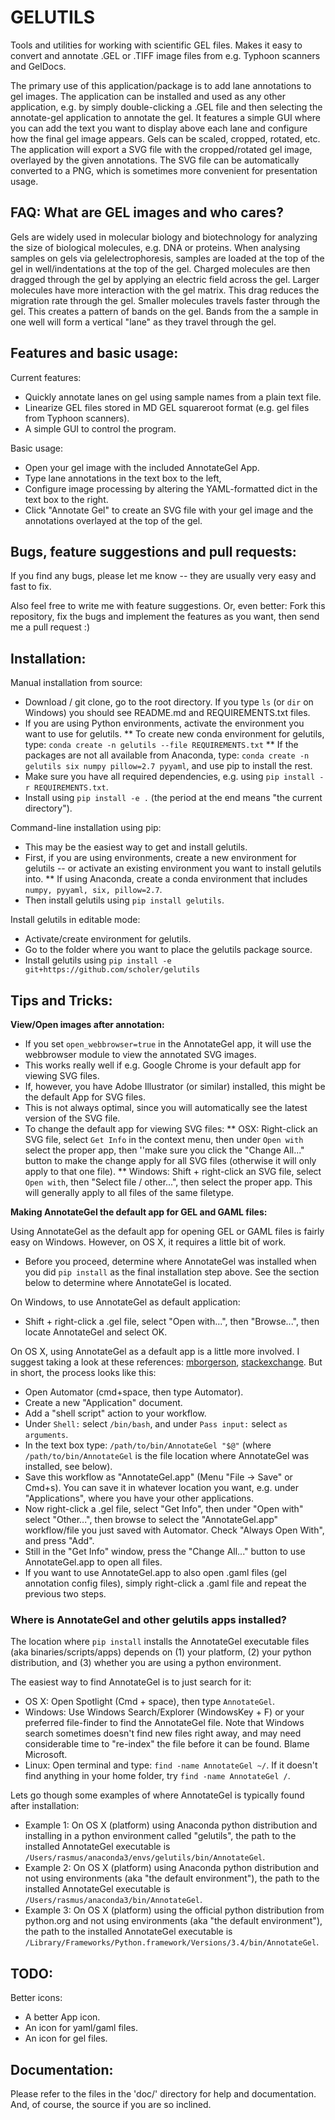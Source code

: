 
GELUTILS
========

Tools and utilities for working with scientific GEL files.
Makes it easy to convert and annotate .GEL or .TIFF image files from e.g. Typhoon scanners and GelDocs.

The primary use of this application/package is to add lane annotations to gel images.
The application can be installed and used as any other application,
e.g. by simply double-clicking a .GEL file and then selecting the annotate-gel application to annotate the gel.
It features a simple GUI where you can add the text you want to display above each lane and
configure how the final gel image appears.
Gels can be scaled, cropped, rotated, etc.
The application will export a SVG file with the cropped/rotated gel image, overlayed by the given annotations.
The SVG file can be automatically converted to a PNG, which is sometimes more convenient for presentation usage.



FAQ: What are GEL images and who cares?
---------------------------------------

Gels are widely used in molecular biology and biotechnology for analyzing the size of biological molecules, e.g. DNA or
proteins.
When analysing samples on gels via gelelectrophoresis, samples are loaded at the top of the gel in well/indentations at
the top of the gel. Charged molecules are then dragged through the gel by applying an electric field across the gel.
Larger molecules have more interaction with the gel matrix. This drag reduces the migration rate through the gel.
Smaller molecules travels faster through the gel.
This creates a pattern of bands on the gel.
Bands from the a sample in one well will form a vertical "lane" as they travel through the gel.



Features and basic usage:
-------------------------

Current features:
* Quickly annotate lanes on gel using sample names from a plain text file.
* Linearize GEL files stored in MD GEL squareroot format (e.g. gel files from Typhoon scanners).
* A simple GUI to control the program.

Basic usage:
* Open your gel image with the included AnnotateGel App.
* Type lane annotations in the text box to the left,
* Configure image processing by altering the YAML-formatted dict in the text box to the right.
* Click "Annotate Gel" to create an SVG file with your gel image and the annotations overlayed at the top of the gel.



Bugs, feature suggestions and pull requests:
--------------------------------------------

If you find any bugs, please let me know -- they are usually very easy and fast to fix.

Also feel free to write me with feature suggestions.
Or, even better: Fork this repository, fix the bugs and
implement the features as you want, then send me a pull request :)



Installation:
--------------

Manual installation from source:
* Download / git clone, go to the root directory. If you type ```ls``` (or ```dir``` on Windows) you should see README.md and REQUIREMENTS.txt files.
* If you are using Python environments, activate the environment you want to use for gelutils.
** To create new conda environment for gelutils, type: ```conda create -n gelutils --file REQUIREMENTS.txt```
** If the packages are not all available from Anaconda, type: ```conda create -n gelutils six numpy pillow=2.7 pyyaml```, and use pip to install the rest.
* Make sure you have all required dependencies, e.g. using ```pip install -r REQUIREMENTS.txt```.
* Install using ```pip install -e .``` (the period at the end means "the current directory").


Command-line installation using pip:
* This may be the easiest way to get and install gelutils.
* First, if you are using environments, create a new environment for gelutils -- or activate an existing environment you want to install gelutils into.
** If using Anaconda, create a conda environment that includes ```numpy, pyyaml, six, pillow=2.7```.
* Then install gelutils using ```pip install gelutils```.


Install gelutils in editable mode:
* Activate/create environment for gelutils.
* Go to the folder where you want to place the gelutils package source.
* Install gelutils using ```pip install -e git+https://github.com/scholer/gelutils```


Tips and Tricks:
----------------


**View/Open images after annotation:**

* If you set ```open_webbrowser=true``` in the AnnotateGel app, it will use the webbrowser module to view the annotated SVG images.
* This works really well if e.g. Google Chrome is your default app for viewing SVG files.
* If, however, you have Adobe Illustrator (or similar) installed, this might be the default App for SVG files.
* This is not always optimal, since you will automatically see the latest version of the SVG file.
* To change the default app for viewing SVG files:
** OSX: Right-click an SVG file, select ```Get Info``` in the context menu, then under ```Open with``` select the proper app, then ''make sure you click the "Change All..." button to make the change apply for all SVG files (otherwise it will only apply to that one file).
** Windows: Shift + right-click an SVG file, select ```Open with```, then "Select file / other...", then select the proper app. This will generally apply to all files of the same filetype.


__Making AnnotateGel the default app for GEL and GAML files:__

Using AnnotateGel as the default app for opening GEL or GAML files is fairly easy on Windows. However, on OS X, it requires a little bit of work.
* Before you proceed, determine where AnnotateGel was installed when you did ```pip install``` as the final installation step above. See the section below to determine where AnnotateGel is located.

On Windows, to use AnnotateGel as default application:
* Shift + right-click a .gel file, select "Open with...", then "Browse...", then locate AnnotateGel and select OK.

On OS X, using AnnotateGel as a default app is a little more involved. I suggest taking a look at these references:
[mborgerson](https://mborgerson.com/creating-an-executable-from-a-python-script), [stackexchange](http://apple.stackexchange.com/questions/153818/make-a-python-program-an-application/153828#153828).
But in short, the process looks like this:
* Open Automator (cmd+space, then type Automator).
* Create a new "Application" document.
* Add a "shell script" action to your workflow.
* Under ```Shell:``` select ```/bin/bash```, and under ```Pass input:``` select ```as arguments```.
* In the text box type: ```/path/to/bin/AnnotateGel "$@"``` (where ```/path/to/bin/AnnotateGel``` is the file location where AnnotateGel was installed, see below).
* Save this workflow as "AnnotateGel.app" (Menu "File -> Save" or Cmd+s). You can save it in whatever location you want, e.g. under "Applications", where you have your other applications.
* Now right-click a .gel file, select "Get Info", then under "Open with" select "Other...", then browse to select the "AnnotateGel.app" workflow/file you just saved with Automator. Check "Always Open With", and press "Add".
* Still in the "Get Info" window, press the "Change All..." button to use AnnotateGel.app to open all files.
* If you want to use AnnotateGel.app to also open .gaml files (gel annotation config files), simply right-click a .gaml file and repeat the previous two steps.



### Where is AnnotateGel and other gelutils apps installed? ###

The location where ```pip install``` installs the AnnotateGel executable files (aka binaries/scripts/apps) depends on (1) your platform, (2) your python distribution, and (3) whether you are using a python environment.

The easiest way to find AnnotateGel is to just search for it:
* OS X: Open Spotlight (Cmd + space), then type ```AnnotateGel```.
* Windows: Use Windows Search/Explorer (WindowsKey + F) or your preferred file-finder to find the AnnotateGel file. Note that Windows search sometimes doesn't find new files right away, and may need considerable time to "re-index" the file before it can be found. Blame Microsoft.
* Linux: Open terminal and type: ```find -name AnnotateGel ~/```. If it doesn't find anything in your home folder, try ```find -name AnnotateGel /```.

Lets go though some examples of where AnnotateGel is typically found after installation:
* Example 1: On OS X (platform) using Anaconda python distribution and installing in a python environment called "gelutils", the path to the installed AnnotateGel executable is ```/Users/rasmus/anaconda3/envs/gelutils/bin/AnnotateGel```.
* Example 2: On OS X (platform) using Anaconda python distribution and not using environments (aka "the default environment"), the path to the installed AnnotateGel executable is ```/Users/rasmus/anaconda3/bin/AnnotateGel```.
* Example 3: On OS X (platform) using the official python distribution from python.org and not using environments (aka "the default environment"), the path to the installed AnnotateGel executable is ```/Library/Frameworks/Python.framework/Versions/3.4/bin/AnnotateGel```.



TODO:
-----

Better icons:
* A better App icon.
* An icon for yaml/gaml files.
* An icon for gel files.


Documentation:
--------------

Please refer to the files in the 'doc/' directory for help and documentation.
And, of course, the source if you are so inclined.
